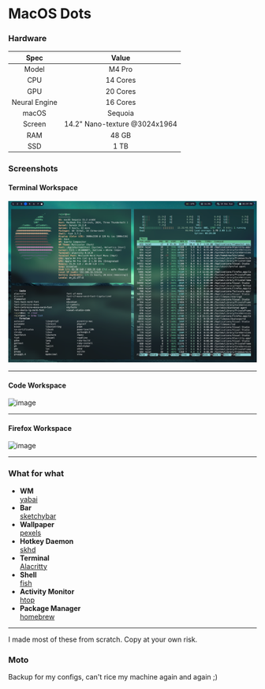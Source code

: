 # MacOS Dots

### Hardware

| Spec | Value |
|:---: |:---:|
| Model | M4 Pro |
| CPU | 14 Cores |
| GPU | 20 Cores |
| Neural Engine | 16 Cores |
| macOS | Sequoia |
| Screen | 14.2" Nano-texture @3024x1964 |
| RAM | 48 GB |
| SSD | 1 TB |

### Screenshots

#### Terminal Workspace

![image](./assets/hs.png)

<hr>

#### Code Workspace

![image](./assets/vsc.png)

<hr>

#### Firefox Workspace

![image](./assets/yt.png)

<hr>






### What for what

- **WM** \
 [yabai](https://github.com/koekeishiya/yabai)
 - **Bar** \
  [sketchybar](https://github.com/FelixKratz/SketchyBar)
 - **Wallpaper** \
 [pexels](https://www.pexels.com/search/4k%20wallpaper/)
-   **Hotkey Daemon** \
[skhd](https://github.com/koekeishiya/skhd)
- **Terminal** \
[Alacritty](https://github.com/alacritty/alacritty)
- **Shell** \
[fish](https://fishshell.com/)
- **Activity Monitor** \
[htop](https://htop.dev/)
- **Package Manager** \
[homebrew](https://brew.sh/)

<hr>
I made most of these from scratch. Copy at your own risk.

### Moto
Backup for my configs, can't rice my machine again and again ;)